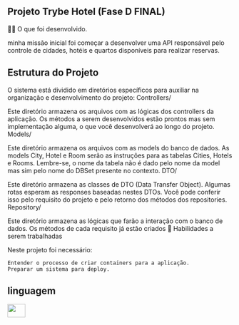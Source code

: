 ## Projeto Trybe Hotel (Fase D FINAL)
🧑‍💻 O que foi desenvolvido.

minha missão inicial foi começar a desenvolver uma API responsável pelo controle de cidades, hotéis e quartos disponíveis para realizar reservas.
## Estrutura do Projeto

O sistema está dividido em diretórios específicos para auxiliar na organização e desenvolvimento do projeto:
Controllers/

Este diretório armazena os arquivos com as lógicas dos controllers da aplicação. Os métodos a serem desenvolvidos estão prontos mas sem implementação alguma, o que você desenvolverá ao longo do projeto.
Models/

Este diretório armazena os arquivos com as models do banco de dados. As models City, Hotel e Room serão as instruções para as tabelas Cities, Hotels e Rooms. Lembre-se, o nome da tabela não é dado pelo nome da model mas sim pelo nome do DBSet<model> presente no contexto.
DTO/

Este diretório armazena as classes de DTO (Data Transfer Object). Algumas rotas esperam as responses baseadas nestes DTOs. Você pode conferir isso pelo requisito do projeto e pelo retorno dos métodos dos repositories.
Repository/

Este diretório armazena as lógicas que farão a interação com o banco de dados. Os métodos de cada requisito já estão criados
📝 Habilidades a serem trabalhadas

Neste projeto foi necessário:

    Entender o processo de criar containers para a aplicação.
    Preparar um sistema para deploy.


## linguagem

   <img align="center" height="30" width="40" src="https://cdn.jsdelivr.net/gh/devicons/devicon@latest/icons/csharp/csharp-original.svg" />
        
